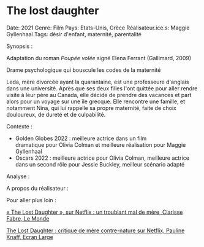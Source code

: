 # The lost daughter

Date: 2021
Genre: Film
Pays: Etats-Unis, Grèce
Réalisateur.ice.s: Maggie Gyllenhaal
Tags: désir d'enfant, maternité, parentalité

Synopsis : 

Adaptation du roman *Poupée volée* signé Elena Ferrant (Gallimard, 2009)

Drame psychologique qui bouscule les codes de la maternité

Leda, mère divorcée ayant la quarantaine, est une professeure d'anglais dans une université. Après que ses deux filles l'ont quittée pour aller rendre visite à leur père au Canada, elle décide de prendre des vacances et part alors pour un voyage sur une île grecque. Elle rencontre une famille, et notamment Nina, qui lui rappelle sa propre maternité, faite de choix douloureux, de dureté et de culpabilité. 

Contexte :

- Golden Globes 2022 : meilleure actrice dans un film dramatique pour Olivia Colman et meilleure réalisation pour Maggie Gyllenhaal
- Oscars 2022 : meilleure actrice pour Olivia Colman, meilleure actrice dans un second rôle pour Jessie Buckley, meilleur scénario adapté

Analyse :

A propos du réalisateur :

Pour aller plus loin : 

[« The Lost Daughter », sur Netflix : un troublant mal de mère, Clarisse Fabre, Le Monde](https://www.lemonde.fr/culture/article/2021/12/31/the-lost-daughter-sur-netflix-un-troublant-mal-de-mere_6107823_3246.html) 

[The Lost Daughter : critique de mère contre-nature sur Netflix, Pauline Knaff, Ecran Large](https://www.ecranlarge.com/films/critique/1411110-the-lost-daughter-critique-de-mere-contre-nature-sur-netflix)